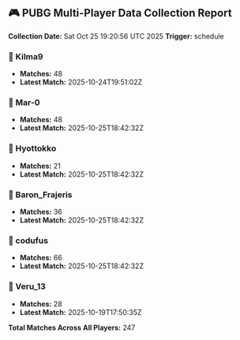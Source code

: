## 🎮 PUBG Multi-Player Data Collection Report
**Collection Date:** Sat Oct 25 19:20:56 UTC 2025
**Trigger:** schedule

### 👤 Kilma9
- **Matches:** 48
- **Latest Match:** 2025-10-24T19:51:02Z

### 👤 Mar-0
- **Matches:** 48
- **Latest Match:** 2025-10-25T18:42:32Z

### 👤 Hyottokko
- **Matches:** 21
- **Latest Match:** 2025-10-25T18:42:32Z

### 👤 Baron_Frajeris
- **Matches:** 36
- **Latest Match:** 2025-10-25T18:42:32Z

### 👤 codufus
- **Matches:** 66
- **Latest Match:** 2025-10-25T18:42:32Z

### 👤 Veru_13
- **Matches:** 28
- **Latest Match:** 2025-10-19T17:50:35Z

**Total Matches Across All Players:** 247
